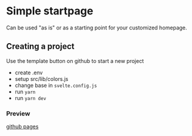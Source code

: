 
# Simple startpage

Can be used "as is" or as a starting point for your customized homepage.

## Creating a project

Use the template button on github to start a new project

- create .env
- setup src/lib/colors.js
- change base in `svelte.config.js`
- run `yarn`
- run `yarn dev`

### Preview

[github pages](https://sroehrl.github.io/browser-homepage)
